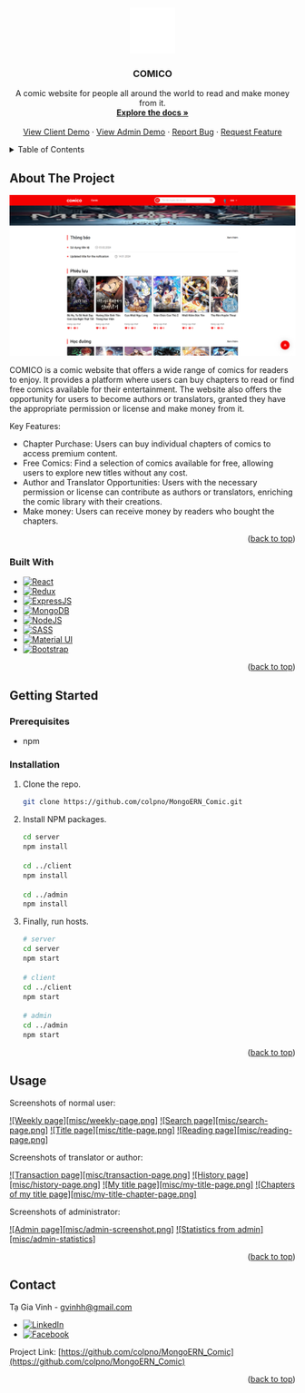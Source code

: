 <a name="readme-top"></a>



<!-- PROJECT LOGO -->
<br />
<div align="center">
  <a href="https://github.com/github_username/repo_name">
    <img src="misc/logo.png" alt="Logo" width="80" height="80">
  </a>

<h3 align="center">COMICO</h3>

  <p align="center">
    A comic website for people all around the world to read and make money from it.
    <br />
    <a href="https://github.com/colpno/MongoERN_Comic/tree/master/docs"><strong>Explore the docs »</strong></a>
    <br />
    <br />
    <a href="https://comico-comic.netlify.app">View Client Demo</a>
    ·
    <a href="https://admin-comico.netlify.app">View Admin Demo</a>
    ·
    <a href="https://github.com/colpno/MongoERN_Comic/issues">Report Bug</a>
    ·
    <a href="https://github.com/colpno/MongoERN_Comic/issues">Request Feature</a>
  </p>
</div>



<!-- TABLE OF CONTENTS -->
<details>
  <summary>Table of Contents</summary>
  <ol>
    <li>
      <a href="#about-the-project">About The Project</a>
      <ul>
        <li><a href="#built-with">Built With</a></li>
      </ul>
    </li>
    <li>
      <a href="#getting-started">Getting Started</a>
      <ul>
        <li><a href="#prerequisites">Prerequisites</a></li>
        <li><a href="#installation">Installation</a></li>
      </ul>
    </li>
    <li><a href="#usage">Usage</a></li>
    <li><a href="#contact">Contact</a></li>
  </ol>
</details>



## About The Project

[![COMICO Screen Shot][product-screenshot]](https://comico-comic.netlify.app)

COMICO is a comic website that offers a wide range of comics for readers to enjoy. It provides a platform where users can buy chapters to read or find free comics available for their entertainment. The website also offers the opportunity for users to become authors or translators, granted they have the appropriate permission or license and make money from it.

Key Features:
 * Chapter Purchase: Users can buy individual chapters of comics to access premium content.
 * Free Comics: Find a selection of comics available for free, allowing users to explore new titles without any cost.
 * Author and Translator Opportunities: Users with the necessary permission or license can contribute as authors or translators, enriching the comic library with their creations.
 * Make money: Users can receive money by readers who bought the chapters.


<p align="right">(<a href="#readme-top">back to top</a>)</p>



### Built With

* [![React][React.js]][React-url]
* [![Redux][Redux-badge]][Redux-url]
* [![ExpressJS][Expressjs-badge]][ExpressJS-url]
* [![MongoDB][MongoDB-badge]][MongoDB-url]
* [![NodeJS][NodeJS-badge]][NodeJS-url]
* [![SASS][SASS-badge]][SASS-url]
* [![Material UI][MUI-badge]][MUI-url]
* [![Bootstrap][Bootstrap.com]][Bootstrap-url]

<p align="right">(<a href="#readme-top">back to top</a>)</p>



## Getting Started

### Prerequisites

* npm

### Installation

1. Clone the repo.
   ```sh
   git clone https://github.com/colpno/MongoERN_Comic.git
   ```
2. Install NPM packages.
   ```sh
   cd server
   npm install

   cd ../client
   npm install

   cd ../admin
   npm install
   ```
3. Finally, run hosts.
   ```sh
   # server
   cd server
   npm start

   # client
   cd ../client
   npm start

   # admin
   cd ../admin
   npm start
   ```

<p align="right">(<a href="#readme-top">back to top</a>)</p>



## Usage

Screenshots of normal user:

[![Weekly page][misc/weekly-page.png]](https://comico-comic.netlify.app/comic/weekly)
[![Search page][misc/search-page.png]](https://comico-comic.netlify.app/search)
[![Title page][misc/title-page.png]](https://comico-comic.netlify.app)
[![Reading page][misc/reading-page.png]](https://comico-comic.netlify.app)

Screenshots of translator or author:

[![Transaction page][misc/transaction-page.png]](https://comico-comic.netlify.app/coin/add)
[![History page][misc/history-page.png]](https://comico-comic.netlify.app/bookshelf/follow)
[![My title page][misc/my-title-page.png]](https://comico-comic.netlify.app/my-title)
[![Chapters of my title  page][misc/my-title-chapter-page.png]](https://comico-comic.netlify.app/my-title)

Screenshots of administrator:

[![Admin page][misc/admin-screenshot.png]](https://admin-comico.netlify.app/titles)
[![Statistics from admin][misc/admin-statistics]](https://admin-comico.netlify.app/income)

<p align="right">(<a href="#readme-top">back to top</a>)</p>



## Contact

Tạ Gia Vinh - gvinhh@gmail.com
* [![LinkedIn][linkedin-shield]][linkedin-url]
* [![Facebook][Facebook-shield]][Facebook-url]

Project Link: [https://github.com/colpno/MongoERN_Comic](https://github.com/colpno/MongoERN_Comic)

<p align="right">(<a href="#readme-top">back to top</a>)</p>



<!-- MARKDOWN LINKS & IMAGES -->
<!-- https://www.markdownguide.org/basic-syntax/#reference-style-links -->
[Facebook-shield]: https://img.shields.io/badge/Facebook-0866FF?style=for-the-badge&logo=facebook&logoColor=61DAFB
[Facebook-url]: https://www.facebook.com/profile.php?id=100005408149001
[linkedin-shield]: https://img.shields.io/badge/-LinkedIn-black.svg?style=for-the-badge&logo=linkedin&colorB=555
[linkedin-url]: https://www.linkedin.com/in/gia-vinh-t%E1%BA%A1-a2224b2a8
[product-screenshot]: misc/comico-screenshot.png
[React.js]: https://img.shields.io/badge/React-20232A?style=for-the-badge&logo=react&logoColor=61DAFB
[React-url]: https://reactjs.org/
[Bootstrap.com]: https://img.shields.io/badge/Bootstrap-563D7C?style=for-the-badge&logo=bootstrap&logoColor=white
[Bootstrap-url]: https://getbootstrap.com
[ExpressJS-badge]: https://img.shields.io/badge/ExpressJS-000000?style=for-the-badge&logo=express&logoColor=61DAFB
[ExpressJS-url]: https://expressjs.com/
[MUI-badge]: https://img.shields.io/badge/Material_UI-007FFF?style=for-the-badge&logo=mui&logoColor=61DAFB
[MUI-url]: https://v4.mui.com/
[MongoDB-url]: https://www.mongodb.com/
[MongoDB-badge]: https://img.shields.io/badge/MongoDB-47A248?style=for-the-badge&logo=mongodb&logoColor=61DAFB 
[NodeJS-url]: https://nodejs.org/en
[NodeJS-badge]: https://img.shields.io/badge/NodeJS-339933?style=for-the-badglogo=nodedotjs&logoColor=61DAFB 
[SASS-url]: https://sass-lang.com/
[SASS-badge]: https://img.shields.io/badge/SASS-CC6699?style=for-the-badglogo=sass&logoColor=61DAFB 
[Redux-url]: https://redux.js.org/
[Redux-badge]: https://img.shields.io/badge/Redux-764ABC?style=for-the-badglogo=redux&logoColor=61DAFB 
